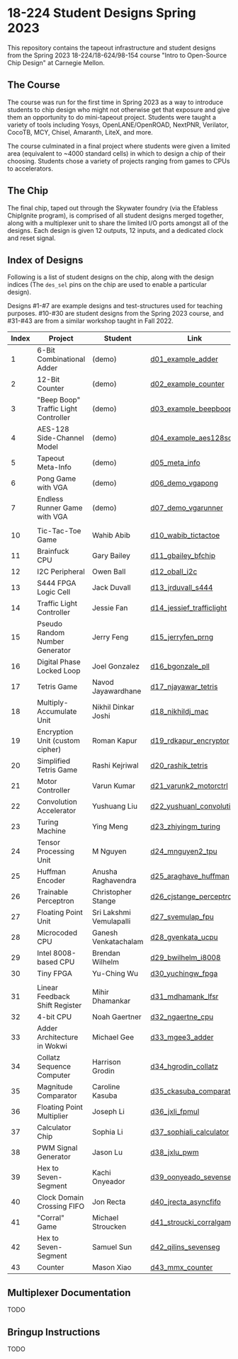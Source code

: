 # 18-224 Student Designs Spring 2023

This repository contains the tapeout infrastructure and student designs from the Spring 2023 18-224/18-624/98-154 course "Intro to Open-Source Chip Design" at Carnegie Mellon.

## The Course

The course was run for the first time in Spring 2023 as a way to introduce students to chip design who might not otherwise get that exposure and give them an opportunity to do mini-tapeout project. Students were taught a variety of tools including Yosys, OpenLANE/OpenROAD, NextPNR, Verilator, CocoTB, MCY, Chisel, Amaranth, LiteX, and more.

The course culminated in a final project where students were given a limited area (equivalent to ~4000 standard cells) in which to design a chip of their choosing. Students chose a variety of projects ranging from games to CPUs to accelerators.

## The Chip

The final chip, taped out through the Skywater foundry (via the Efabless ChipIgnite program), is comprised of all student designs merged together, along with a multiplexer unit to share the limited I/O ports amongst all of the designs. Each design is given 12 outputs, 12 inputs, and a dedicated clock and reset signal. 

## Index of Designs

Following is a list of student designs on the chip, along with the design indices (The `des_sel` pins on the chip are used to enable a particular design).

Designs \#1-\#7 are example designs and test-structures used for teaching purposes. \#10-\#30 are student designs from the Spring 2023 course, and \#31-\#43 are from a similar workshop taught in Fall 2022.

| **Index** | **Project**                          | **Student**             | **Link**                                                     |
|-----------|--------------------------------------|-------------------------|--------------------------------------------------------------|
| 1         | 6-Bit Combinational Adder            | (demo)                  | [d01_example_adder](designs/d01_example_adder)               |
| 2         | 12-Bit Counter                       | (demo)                  | [d02_example_counter](designs/d02_example_counter)           |
| 3         | "Beep Boop" Traffic Light Controller | (demo)                  | [d03_example_beepboop](designs/d03_example_beepboop)         |
| 4         | AES-128 Side-Channel Model           | (demo)                  | [d04_example_aes128sca](designs/d04_example_aes128sca)       |
| 5         | Tapeout Meta-Info                    | (demo)                  | [d05_meta_info](designs/d05_meta_info)                       |
| 6         | Pong Game with VGA                   | (demo)                  | [d06_demo_vgapong](designs/d06_demo_vgapong)                 |
| 7         | Endless Runner Game with VGA         | (demo)                  | [d07_demo_vgarunner](designs/d07_demo_vgarunner)             |
|           |                                      |                         |                                                              |
| 10        | Tic-Tac-Toe Game                     | Wahib Abib              | [d10_wabib_tictactoe](designs/d10_wabib_tictactoe)           |
| 11        | Brainfuck CPU                        | Gary Bailey             | [d11_gbailey_bfchip](designs/d11_gbailey_bfchip)             |
| 12        | I2C Peripheral                       | Owen Ball               | [d12_oball_i2c](designs/d12_oball_i2c)                       |
| 13        | S444 FPGA Logic Cell                 | Jack Duvall             | [d13_jrduvall_s444](designs/d13_jrduvall_s444)               |
| 14        | Traffic Light Controller             | Jessie Fan              | [d14_jessief_trafficlight](designs/d14_jessief_trafficlight) |
| 15        | Pseudo Random Number Generator       | Jerry Feng              | [d15_jerryfen_prng](designs/d15_jerryfen_prng)               |
| 16        | Digital Phase Locked Loop            | Joel Gonzalez           | [d16_bgonzale_pll](designs/d16_bgonzale_pll)                 |
| 17        | Tetris Game                          | Navod Jayawardhane      | [d17_njayawar_tetris](designs/d17_njayawar_tetris)           |
| 18        | Multiply-Accumulate Unit             | Nikhil Dinkar Joshi     | [d18_nikhildj_mac](designs/d18_nikhildj_mac)                 |
| 19        | Encryption Unit (custom cipher)      | Roman Kapur             | [d19_rdkapur_encryptor](designs/d19_rdkapur_encryptor)       |
| 20        | Simplified Tetris Game               | Rashi Kejriwal          | [d20_rashik_tetris](designs/d20_rashik_tetris)               |
| 21        | Motor Controller                     | Varun Kumar             | [d21_varunk2_motorctrl](designs/d21_varunk2_motorctrl)       |
| 22        | Convolution Accelerator              | Yushuang Liu            | [d22_yushuanl_convolution](designs/d22_yushuanl_convolution) |
| 23        | Turing Machine                       | Ying Meng               | [d23_zhiyingm_turing](designs/d23_zhiyingm_turing)           |
| 24        | Tensor Processing Unit               | M Nguyen                | [d24_mnguyen2_tpu](designs/d24_mnguyen2_tpu)                 |
| 25        | Huffman Encoder                      | Anusha Raghavendra      | [d25_araghave_huffman](designs/d25_araghave_huffman)         |
| 26        | Trainable Perceptron                 | Christopher Stange      | [d26_cjstange_perceptron](designs/d26_cjstange_perceptron)   |
| 27        | Floating Point Unit                  | Sri Lakshmi Vemulapalli | [d27_svemulap_fpu](designs/d27_svemulap_fpu)                 |
| 28        | Microcoded CPU                       | Ganesh Venkatachalam    | [d28_gvenkata_ucpu](designs/d28_gvenkata_ucpu)               |
| 29        | Intel 8008-based CPU                 | Brendan Wilhelm         | [d29_bwilhelm_i8008](designs/d29_bwilhelm_i8008)             |
| 30        | Tiny FPGA                            | Yu-Ching Wu             | [d30_yuchingw_fpga](designs/d30_yuchingw_fpga)               |
|           |                                      |                         |                                                              |
| 31        | Linear Feedback Shift Register       | Mihir Dhamankar         | [d31_mdhamank_lfsr](designs/d31_mdhamank_lfsr)               |
| 32        | 4-bit CPU                            | Noah Gaertner           | [d32_ngaertne_cpu](designs/d32_ngaertne_cpu)                 |
| 33        | Adder Architecture in Wokwi          | Michael Gee             | [d33_mgee3_adder](designs/d33_mgee3_adder)                   |
| 34        | Collatz Sequence Computer            | Harrison Grodin         | [d34_hgrodin_collatz](designs/d34_hgrodin_collatz)           |
| 35        | Magnitude Comparator                 | Caroline Kasuba         | [d35_ckasuba_comparator](designs/d35_ckasuba_comparator)     |
| 36        | Floating Point Multiplier            | Joseph Li               | [d36_jxli_fpmul](designs/d36_jxli_fpmul)                     |
| 37        | Calculator Chip                      | Sophia Li               | [d37_sophiali_calculator](designs/d37_sophiali_calculator)   |
| 38        | PWM Signal Generator                 | Jason Lu                | [d38_jxlu_pwm](designs/d38_jxlu_pwm)                         |
| 39        | Hex to Seven-Segment                 | Kachi Onyeador          | [d39_oonyeado_sevenseg](designs/d39_oonyeado_sevenseg)       |
| 40        | Clock Domain Crossing FIFO           | Jon Recta               | [d40_jrecta_asyncfifo](designs/d40_jrecta_asyncfifo)         |
| 41        | "Corral" Game                        | Michael Stroucken       | [d41_stroucki_corralgame](designs/d41_stroucki_corralgame)   |
| 42        | Hex to Seven-Segment                 | Samuel Sun              | [d42_qilins_sevenseg](designs/d42_qilins_sevenseg)           |
| 43        | Counter                              | Mason Xiao              | [d43_mmx_counter](designs/d43_mmx_counter)                   |



## Multiplexer Documentation

TODO

## Bringup Instructions

TODO
